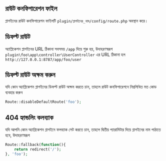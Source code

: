 ## রাউট কনফিগারেশন ফাইল
প্লাগইনের রাউট কনফিগারেশন ফাইলটি `plugin/প্লাগইনের_নাম/config/route.php` অবস্থান করে।

## ডিফল্ট রাউট
অ্যাপ্লিকেশন প্লাগইনের URL ঠিকানা সবসময় `/app` দিয়ে শুরু হয়, উদাহরণস্বরূপ `plugin\foo\app\controller\UserController` এর URL ঠিকানা হল `http://127.0.0.1:8787/app/foo/user`

## ডিফল্ট রাউট অক্ষম করুন
যদি কোন অ্যাপ্লিকেশন প্লাগইনের ডিফল্ট রাউট অক্ষম করতে চান, তাহলে রাউট কনফিগারেশনে নিম্নলিখিত মত কোড ব্যবহার করুন
```php
Route::disableDefaultRoute('foo');
```

## 404 হ্যান্ডলিং কলব্যাক
যদি আপনি কোন অ্যাপ্লিকেশন প্লাগইনে ফলব্যাক সেট করতে চান, তাহলে দ্বিতীয় প্যারামিটার দিয়ে প্লাগইনের নাম পাঠাতে হবে, উদাহরণস্বরূপ
```php
Route::fallback(function(){
    return redirect('/');
}, 'foo');
```
